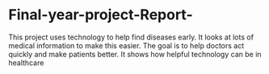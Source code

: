 # Final-year-project-Report-
This project uses technology to help find diseases early. It looks at lots of medical information to make this easier. The goal is to help doctors act quickly and make patients better. It shows how helpful technology can be in healthcare
